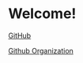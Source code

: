 # Welcome!

[GitHub](https://github.com/chupper100)

[Github Organization](https://github.com/Chupper-Studio)


















<!---
chupper100/chupper100 is a ✨ special ✨ repository because its `README.md` (this file) appears on your GitHub profile.
You can click the Preview link to take a look at your changes.
--->
